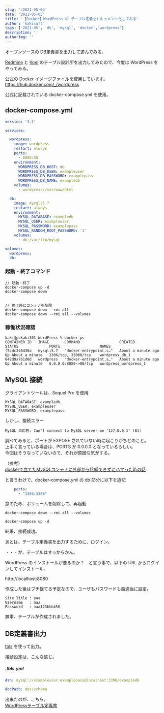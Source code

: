 ```yaml
---
slug: '/2021-05-03'
date: '2021-05-03'
title: '【Docker】WordPress の テーブル定義をドキュメント化してみる'
author: 'kakisoft'
tags: ['2021-05', 'db', 'mysql', 'docker','wordpress']
description: ''
authorImg: ''
---
```


オープンソースの DB定義書を出力して遊んでみる。  

[Redmine](https://github.com/kakisoft/variety-of-tables-scheme-documentation/blob/main/Redmine/tbls/doc/schema/README.md) と [Koel](https://github.com/kakisoft/variety-of-tables-scheme-documentation/blob/main/Koel/tbls/doc/schema/README.md) のテーブル設計所を出力してみたので、今度は WordPress をやってみる。  

公式の Docker イメージファイルを使用しています。  
<https://hub.docker.com/_/wordpress>  

公式に記載されている docker-compose.yml を使用。　　
## docker-compose.yml
```yaml
version: '3.1'

services:

  wordpress:
    image: wordpress
    restart: always
    ports:
      - 8080:80
    environment:
      WORDPRESS_DB_HOST: db
      WORDPRESS_DB_USER: exampleuser
      WORDPRESS_DB_PASSWORD: examplepass
      WORDPRESS_DB_NAME: exampledb
    volumes:
      - wordpress:/var/www/html

  db:
    image: mysql:5.7
    restart: always
    environment:
      MYSQL_DATABASE: exampledb
      MYSQL_USER: exampleuser
      MYSQL_PASSWORD: examplepass
      MYSQL_RANDOM_ROOT_PASSWORD: '1'
    volumes:
      - db:/var/lib/mysql

volumes:
  wordpress:
  db:
```

### 起動・終了コマンド
```
// 起動・終了
docker-compose up -d
docker-compose down


// 終了時にコンテナを削除
docker-compose down --rmi all
docker-compose down --rmi all --volumes
```

### 稼働状況確認
```
kaki@pckaki301 WordPress % docker ps
CONTAINER ID   IMAGE       COMMAND                  CREATED              STATUS              PORTS                  NAMES
f5cdc346436a   mysql:5.7   "docker-entrypoint.s…"   About a minute ago   Up About a minute   3306/tcp, 33060/tcp    wordpress_db_1
642d9a761d0d   wordpress   "docker-entrypoint.s…"   About a minute ago   Up About a minute   0.0.0.0:8080->80/tcp   wordpress_wordpress_1
```

## MySQL 接続
クライアントツールは、Sequel Pro を使用
```
MYSQL_DATABASE: exampledb
MYSQL_USER: exampleuser
MYSQL_PASSWORD: examplepass
```

しかし、接続エラー
```
MySQL の応答: Can't connect to MySQL server on '127.0.0.1' (61)
```

調べてみると、ポートが EXPOSE されていない時に起こりがちとのこと。  
上手く言っている場合は、PORTS が 0.0.0.0 となっているらしい。  
今回はそうなっていないので、それが原因な気がする。  

（参考）  
[dockerで立てたMySQLコンテナに外部から接続できずにハマった時の話](https://qiita.com/ny7760/items/ac517eef814ac8012743)  

と言うわけで、docker-compose.yml の db 部分に以下を追記
```yaml
    ports:
      - "3306:3306"
```

念のため、ボリュームを削除して、再起動
```
docker-compose down --rmi all --volumes

docker-compose up -d
```

結果、接続成功。  

あとは、テーブル定義書を出力するために、ログイン。  

・・・が、テーブルはすっからかん。  

WordPress のインストールが要るのか？　と言う事で、以下の URL からログインしてインストール。  

http://localhost:8080  

作成した後はブチ捨てる予定なので、ユーザもパスワードも超適当に設定。  
```
Site Title : aaa
Username   : aaa
Password   : aaa123bbb456
```

無事、テーブルが作成されました。  


## DB定義書出力
[tbls](https://github.com/k1LoW/tbls) を使って出力。  

接続設定は、こんな感じ。

##### .tbls.yml
```yaml
dsn: mysql://exampleuser:examplepass@localhost:3306/exampledb

docPath: doc/schema
```

出来たのが、こちら。  
[WordPressテーブル定義書](https://github.com/kakisoft/variety-of-tables-scheme-documentation/blob/main/WordPress/tbls/doc/schema/README.md)  

